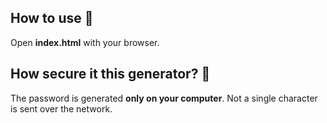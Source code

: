 
## How to use 🚀
Open **index.html** with your browser.

## How secure it this generator? 🔑
The password is generated **only on your computer**.
Not a single character is sent over the network.
